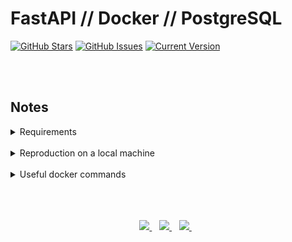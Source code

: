 FastAPI // Docker // PostgreSQL 
============
[![GitHub Stars](https://img.shields.io/github/stars/jordanhoare/fastapi-api.svg)](https://github.com/jordanhoare/fastapi-api/stargazers) [![GitHub Issues](https://img.shields.io/github/issues/jordanhoare/fastapi-api.svg)](https://github.com/jordanhoare/fastapi-api/issues) [![Current Version](https://img.shields.io/badge/version-0.5.0-green.svg)](https://github.com/jordanhoare/fastapi-api) 




</br>

</br>


## Notes

<details>
  <summary>Requirements</summary>

</br>
- [Git](https://git-scm.com/) for command-line interface 
- [Pyenv](https://github.com/pyenv/pyenv) for Python version management tool
- [Poetry](https://python-poetry.org/docs/) for dependency management and packaging
- [Docker](https://docs.docker.com/get-docker/) for developing, shipping, and running applications
</details>

</br>

<details>
  <summary>Reproduction on a local machine</summary>

</br>
1. Clone the GitHub repository to an empty folder on your local machine:
    ```
    gh repo clone jordanhoare/fastapi-api
    ```
1. Initialise poetry:
    ```
    poetry build
    ```
1. Build a docker image and run the container in detached mode:
    ```
    docker-compose build
    docker-compose up -d
    docker-compose logs web
    ```
1. Check the logs of the web service:
    ```
    docker-compose logs web
    ```
</details>

</br>

<details>
  <summary>Useful docker commands</summary>

</br>
1. Build the image and spin up the two containers:
    ```
    chmod +x project/entrypoint.sh
    docker-compose up -d --build
    ```
1. Create the first migration (Aerich init):
    ```
    docker-compose exec web aerich init-db
    docker-compose exec web aerich upgrade
    ```
1. Apply migration:
    ```
    docker-compose exec web aerich upgrade
    ```
1. Access data tables via psql:
    ```
    docker-compose exec web-db psql -U postgres
    \c web_dev
    \dt
    ```
1. With the containers up and running, run the tests:
    ```
    docker-compose exec web python -m pytest
    ```
1. Generate schema via Tortoise:
    ```
    docker-compose exec web python app/db.py
    ```
</details>

</br>

</br>

</br>

<p align="center">
    <a href="https://www.linkedin.com/in/jordan-hoare/">
        <img src="https://img.shields.io/badge/LinkedIn-0077B5?style=for-the-badge&logo=linkedin&logoColor=white" />
    </a>&nbsp;&nbsp;
    <a href="https://www.kaggle.com/jordanhoare">
        <img src="https://img.shields.io/badge/Kaggle-20BEFF?style=for-the-badge&logo=Kaggle&logoColor=white" />
    </a>&nbsp;&nbsp;
    <a href="mailto:jordanhoare0@gmail.com">
        <img src="https://img.shields.io/badge/Gmail-D14836?style=for-the-badge&logo=gmail&logoColor=white" />
    </a>&nbsp;&nbsp;
</p>


